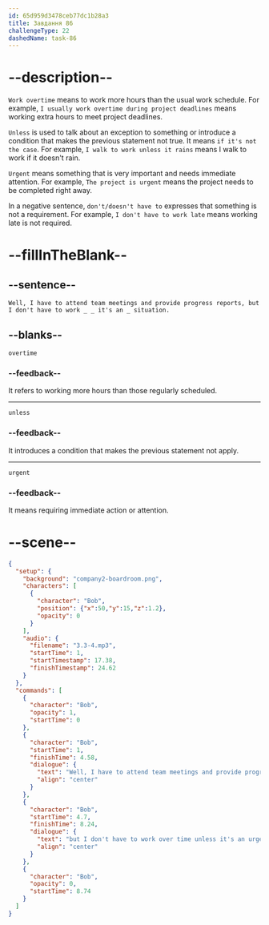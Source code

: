 ```yaml
---
id: 65d959d3478ceb77dc1b28a3
title: Завдання 86
challengeType: 22
dashedName: task-86
---
```


<!-- (Audio) Bob: Well, I have to attend team meetings and provide progress reports, but I don't have to work overtime unless it's an urgent situation. -->

# --description--

`Work overtime` means to work more hours than the usual work schedule. For example, `I usually work overtime during project deadlines` means working extra hours to meet project deadlines.

`Unless` is used to talk about an exception to something or introduce a condition that makes the previous statement not true. It means `if it's not the case`. For example, `I walk to work unless it rains` means I walk to work if it doesn't rain.

`Urgent` means something that is very important and needs immediate attention. For example, `The project is urgent` means the project needs to be completed right away.

In a negative sentence, `don't/doesn't have to` expresses that something is not a requirement. For example, `I don't have to work late` means working late is not required.

# --fillInTheBlank--

## --sentence--

`Well, I have to attend team meetings and provide progress reports, but I don't have to work _ _ it's an _ situation.`

## --blanks--

`overtime`

### --feedback--

It refers to working more hours than those regularly scheduled.

---

`unless`

### --feedback--

It introduces a condition that makes the previous statement not apply.

---

`urgent`

### --feedback--

It means requiring immediate action or attention.

# --scene--

```json
{
  "setup": {
    "background": "company2-boardroom.png",
    "characters": [
      {
        "character": "Bob",
        "position": {"x":50,"y":15,"z":1.2},
        "opacity": 0
      }
    ],
    "audio": {
      "filename": "3.3-4.mp3",
      "startTime": 1,
      "startTimestamp": 17.38,
      "finishTimestamp": 24.62
    }
  },
  "commands": [
    {
      "character": "Bob",
      "opacity": 1,
      "startTime": 0
    },
    {
      "character": "Bob",
      "startTime": 1,
      "finishTime": 4.58,
      "dialogue": {
        "text": "Well, I have to attend team meetings and provide progress reports,",
        "align": "center"
      }
    },
    {
      "character": "Bob",
      "startTime": 4.7,
      "finishTime": 8.24,
      "dialogue": {
        "text": "but I don't have to work over time unless it's an urgent situation.",
        "align": "center"
      }
    },
    {
      "character": "Bob",
      "opacity": 0,
      "startTime": 8.74
    }
  ]
}
```

